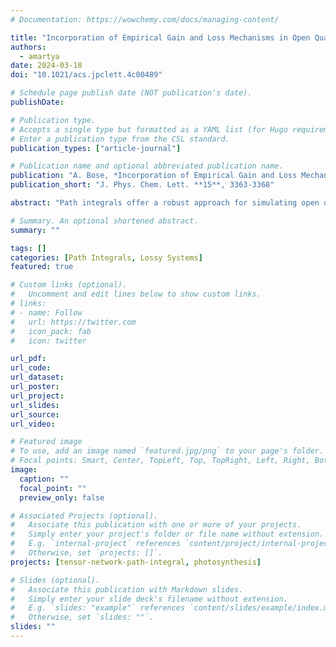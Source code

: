 ```yaml
---
# Documentation: https://wowchemy.com/docs/managing-content/

title: "Incorporation of Empirical Gain and Loss Mechanisms in Open Quantum Systems through Path Integral Lindblad Dynamics"
authors:
  - amartya
date: 2024-03-18
doi: "10.1021/acs.jpclett.4c00489"

# Schedule page publish date (NOT publication's date).
publishDate: 

# Publication type.
# Accepts a single type but formatted as a YAML list (for Hugo requirements).
# Enter a publication type from the CSL standard.
publication_types: ["article-journal"]

# Publication name and optional abbreviated publication name.
publication: "A. Bose, *Incorporation of Empirical Gain and Loss Mechanisms in Open Quantum Systems through Path Integral Lindblad Dynamics*, J. Phys. Chem. Lett. **15**, 3363-3368 (2024)"
publication_short: "J. Phys. Chem. Lett. **15**, 3363-3368"

abstract: "Path integrals offer a robust approach for simulating open quantum dynamics with advancements transcending initial system size limitations. However, accurately modeling systems governed by mechanisms that do not conserve the number of quantum particles, such as lossy cavity modes, remains a challenge. We present a method to incorporate such empirical source and drain mechanisms within a path integral framework using quantum master equations. This technique facilitates rigorous inclusion of bath degrees of freedom while accommodating empirical time scales via Lindbladian dynamics. Computational costs are primarily driven by the path integral method with minimal overhead from Lindbladian terms. We use it to study exciton transport in a four-site Fenna–Matthews–Olson model, examining the potential loss of the exciton to the reaction center. This path integral Lindblad method promises an enhanced ability to simulate dynamics and will be fundamental to simulation of spectra in diverse quantum processes in open systems."

# Summary. An optional shortened abstract.
summary: ""

tags: []
categories: [Path Integrals, Lossy Systems]
featured: true

# Custom links (optional).
#   Uncomment and edit lines below to show custom links.
# links:
# - name: Follow
#   url: https://twitter.com
#   icon_pack: fab
#   icon: twitter

url_pdf:
url_code:
url_dataset:
url_poster:
url_project:
url_slides:
url_source:
url_video:

# Featured image
# To use, add an image named `featured.jpg/png` to your page's folder. 
# Focal points: Smart, Center, TopLeft, Top, TopRight, Left, Right, BottomLeft, Bottom, BottomRight.
image:
  caption: ""
  focal_point: ""
  preview_only: false

# Associated Projects (optional).
#   Associate this publication with one or more of your projects.
#   Simply enter your project's folder or file name without extension.
#   E.g. `internal-project` references `content/project/internal-project/index.md`.
#   Otherwise, set `projects: []`.
projects: [tensor-network-path-integral, photosynthesis]

# Slides (optional).
#   Associate this publication with Markdown slides.
#   Simply enter your slide deck's filename without extension.
#   E.g. `slides: "example"` references `content/slides/example/index.md`.
#   Otherwise, set `slides: ""`.
slides: ""
---
```


